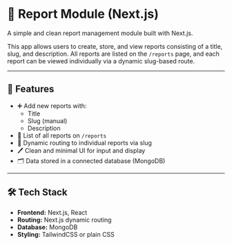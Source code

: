 # 📝 Report Module (Next.js)

A simple and clean report management module built with Next.js.

This app allows users to create, store, and view reports consisting of a title, slug, and description. All reports are listed on the `/reports` page, and each report can be viewed individually via a dynamic slug-based route.

---

## 🚀 Features

- ➕ Add new reports with:
  - Title
  - Slug (manual)
  - Description
- 📃 List of all reports on `/reports`
- 🔗 Dynamic routing to individual reports via slug
- 🖊️ Clean and minimal UI for input and display
- 🗂️ Data stored in a connected database (MongoDB)

---

## 🛠️ Tech Stack

- **Frontend:** Next.js, React
- **Routing:** Next.js dynamic routing
- **Database:** MongoDB
- **Styling:** TailwindCSS or plain CSS

